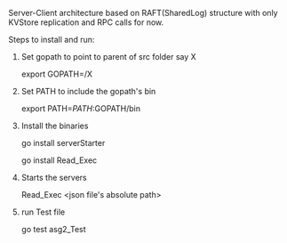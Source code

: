 Server-Client architecture based on RAFT(SharedLog) structure with only KVStore replication and RPC calls for now.

Steps to install and run:
 
1. Set gopath to point to parent of src folder say X

    export GOPATH=<path>/X
    
2. Set PATH to include the gopath's bin

    export PATH=$PATH:$GOPATH/bin
    
3. Install the binaries
    
    go install serverStarter
    
    go install Read_Exec  
       
5. Starts the servers
    
    Read_Exec <json file's absolute path>

6. run Test file
    
    go test asg2_Test
